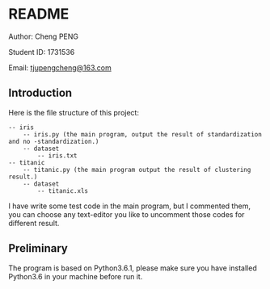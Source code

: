 # README

Author: Cheng PENG 

Student ID: 1731536

Email: tjupengcheng@163.com

## Introduction

Here is the file structure of this project:

	-- iris
		-- iris.py (the main program, output the result of standardization and no -standardization.)
		-- dataset
			-- iris.txt
	-- titanic	
		-- titanic.py (the main program output the result of clustering result.)
		-- dataset
			-- titanic.xls

I have write some test code in the main program, but I commented them, you can choose any text-editor you like to uncomment those codes for different result.

## Preliminary

The program is based on Python3.6.1, please make sure you have installed Python3.6 in your machine before run it.

